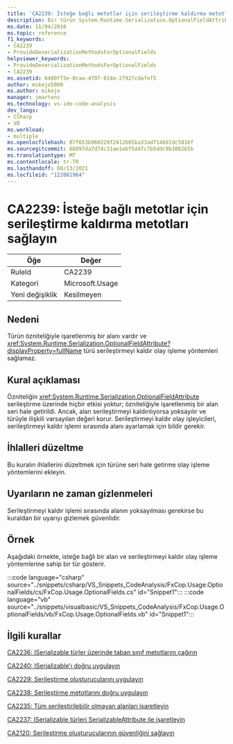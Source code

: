 ```yaml
---
title: 'CA2239: İsteğe bağlı metotlar için serileştirme kaldırma metotları sağlayın'
description: Bir türün System.Runtime.Serialization.OptionalFieldAttribute özniteliğiyle işaretlenmiş bir alanı vardır ve türü seri durumdan çıktı olay işleme yöntemleri sağlamaz.
ms.date: 11/04/2016
ms.topic: reference
f1_keywords:
- CA2239
- ProvideDeserializationMethodsForOptionalFields
helpviewer_keywords:
- ProvideDeserializationMethodsForOptionalFields
- CA2239
ms.assetid: 6480ff5e-0caa-4707-814e-2f927cdafef5
author: mikejo5000
ms.author: mikejo
manager: jmartens
ms.technology: vs-ide-code-analysis
dev_langs:
- CSharp
- VB
ms.workload:
- multiple
ms.openlocfilehash: 07f653b960229f2412665ba33ad7146d1dc581bf
ms.sourcegitcommit: 68897da7d74c31ae1ebf5d47c7b5ddc9b108265b
ms.translationtype: MT
ms.contentlocale: tr-TR
ms.lasthandoff: 08/13/2021
ms.locfileid: "122081964"
---
```

# <a name="ca2239-provide-deserialization-methods-for-optional-fields"></a>CA2239: İsteğe bağlı metotlar için serileştirme kaldırma metotları sağlayın

|Öğe|Değer|
|-|-|
|RuleId|CA2239|
|Kategori|Microsoft.Usage|
|Yeni değişiklik|Kesilmeyen|

## <a name="cause"></a>Nedeni
Türün özniteliğiyle işaretlenmiş bir alanı vardır ve <xref:System.Runtime.Serialization.OptionalFieldAttribute?displayProperty=fullName> türü serileştirmeyi kaldır olay işleme yöntemleri sağlamaz.

## <a name="rule-description"></a>Kural açıklaması
Özniteliğin <xref:System.Runtime.Serialization.OptionalFieldAttribute> serileştirme üzerinde hiçbir etkisi yoktur; özniteliğiyle işaretlenmiş bir alan seri hale getirildi. Ancak, alan serileştirmeyi kaldırılıyorsa yoksayılır ve türüyle ilişkili varsayılan değeri korur. Serileştirmeyi kaldır olay işleyicileri, serileştirmeyi kaldır işlemi sırasında alanı ayarlamak için bildir gerekir.

## <a name="how-to-fix-violations"></a>İhlalleri düzeltme
Bu kuralın ihlallerini düzeltmek için türüne seri hale getirme olay işleme yöntemlerini ekleyin.

## <a name="when-to-suppress-warnings"></a>Uyarıların ne zaman gizlenmeleri
Serileştirmeyi kaldır işlemi sırasında alanın yoksayılması gerekirse bu kuraldan bir uyarıyı gizlemek güvenlidir.

## <a name="example"></a>Örnek
Aşağıdaki örnekte, isteğe bağlı bir alan ve serileştirmeyi kaldır olay işleme yöntemlerine sahip bir tür gösterir.

:::code language="csharp" source="../snippets/csharp/VS_Snippets_CodeAnalysis/FxCop.Usage.OptionalFields/cs/FxCop.Usage.OptionalFields.cs" id="Snippet1":::
:::code language="vb" source="../snippets/visualbasic/VS_Snippets_CodeAnalysis/FxCop.Usage.OptionalFields/vb/FxCop.Usage.OptionalFields.vb" id="Snippet1":::

## <a name="related-rules"></a>İlgili kurallar
[CA2236: ISerializable türler üzerinde taban sınıf metotlarını çağırın](../code-quality/ca2236.md)

[CA2240: ISerializable'ı doğru uygulayın](../code-quality/ca2240.md)

[CA2229: Serileştirme oluşturucularını uygulayın](/dotnet/fundamentals/code-analysis/quality-rules/ca2229)

[CA2238: Serileştirme metotlarını doğru uygulayın](../code-quality/ca2238.md)

[CA2235: Tüm serileştirilebilir olmayan alanları işaretleyin](/dotnet/fundamentals/code-analysis/quality-rules/ca2235)

[CA2237: ISerializable türleri SerializableAttribute ile işaretleyin](/dotnet/fundamentals/code-analysis/quality-rules/ca2237)

[CA2120: Serileştirme oluşturucularının güvenliğini sağlayın](../code-quality/ca2120.md)
